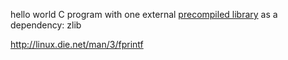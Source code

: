 hello world C program with one external [precompiled library](https://github.com/mapbox/cpp/blob/master/glossary.md#precompiled-library) as a dependency: zlib

http://linux.die.net/man/3/fprintf

